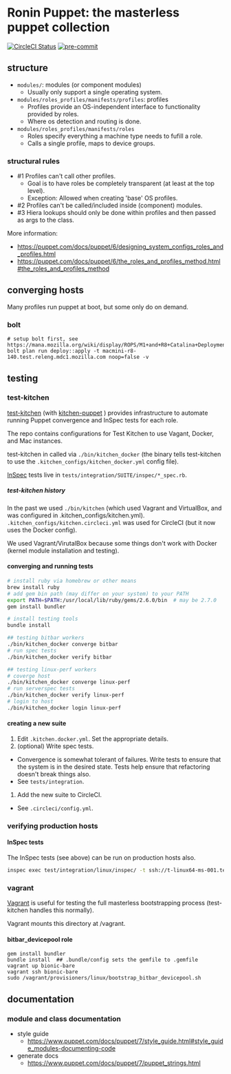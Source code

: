 # Ronin Puppet: the masterless puppet collection

[![CircleCI Status](https://circleci.com/gh/mozilla-platform-ops/ronin_puppet.svg?style=svg)](https://app.circleci.com/pipelines/github/mozilla-platform-ops/ronin_puppet)
[![pre-commit](https://img.shields.io/badge/pre--commit-enabled-brightgreen?logo=pre-commit&logoColor=white)](https://github.com/pre-commit/pre-commit)

## structure

- `modules/`: modules (or component modules)
  - Usually only support a single operating system.
- `modules/roles_profiles/manifests/profiles`: profiles
  - Profiles provide an OS-independent interface to functionality provided by roles.
  - Where os detection and routing is done.
- `modules/roles_profiles/manifests/roles`
  - Roles specify everything a machine type needs to fufill a role.
  - Calls a single profile, maps to device groups.

### structural rules

- #1 Profiles can't call other profiles.
  - Goal is to have roles be completely transparent (at least at the top level).
  - Exception: Allowed when creating 'base' OS profiles.
- #2 Profiles can't be called/included inside (component) modules.
- #3 Hiera lookups should only be done within profiles and then passed as args to the class.

More information:
- https://puppet.com/docs/puppet/6/designing_system_configs_roles_and_profiles.html
- https://puppet.com/docs/puppet/6/the_roles_and_profiles_method.html#the_roles_and_profiles_method

## converging hosts

Many profiles run puppet at boot, but some only do on demand.

### bolt

```
# setup bolt first, see https://mana.mozilla.org/wiki/display/ROPS/M1+and+R8+Catalina+Deployment
bolt plan run deploy::apply -t macmini-r8-140.test.releng.mdc1.mozilla.com noop=false -v
```

## testing

### test-kitchen

[test-kitchen](https://docs.chef.io/workstation/kitchen/) (with [kitchen-puppet](https://github.com/neillturner/kitchen-puppet) ) provides infrastructure to automate running Puppet convergence and InSpec tests for each role.

The repo contains configurations for Test Kitchen to use Vagant, Docker, and Mac instances.

test-kitchen in called via `./bin/kitchen_docker` (the binary tells test-kitchen to use the `.kitchen_configs/kitchen_docker.yml` config file).

[InSpec](https://github.com/inspec/inspec) tests live in `tests/integration/SUITE/inspec/*_spec.rb`.

##### test-kitchen history

In the past we used `./bin/kitchen` (which used Vagrant and VirtualBox, and was configured in .kitchen_configs/kitchen.yml). `.kitchen_configs/kitchen.circleci.yml` was used for CircleCI (but it now uses the Docker config).

We used Vagrant/VirutalBox because some things don't work with Docker (kernel module installation and testing).

#### converging and running tests

```bash
# install ruby via homebrew or other means
brew install ruby
# add gem bin path (may differ on your system) to your PATH
export PATH=$PATH:/usr/local/lib/ruby/gems/2.6.0/bin  # may be 2.7.0
gem install bundler

# install testing tools
bundle install

## testing bitbar workers
./bin/kitchen_docker converge bitbar
# run spec tests
./bin/kitchen_docker verify bitbar

## testing linux-perf workers
# coverge host
./bin/kitchen_docker converge linux-perf
# run serverspec tests
./bin/kitchen_docker verify linux-perf
# login to host
./bin/kitchen_docker login linux-perf
```

#### creating a new suite

1. Edit `.kitchen.docker.yml`. Set the appropriate details.
1. (optional) Write spec tests.
  - Convergence is somewhat tolerant of failures. Write tests to ensure that the
    system is in the desired state. Tests help ensure that refactoring doesn't
    break things also.
  - See `tests/integration`.
1. Add the new suite to CircleCI.
  - See `.circleci/config.yml`.

### verifying production hosts

#### InSpec tests

The InSpec tests (see above) can be run on production hosts also.

```bash
inspec exec test/integration/linux/inspec/ -t ssh://t-linux64-ms-001.test.releng.mdc1.mozilla.com -i ~/.ssh/id_rsa --user=aerickson --sudo
```

### vagrant

[Vagrant](https://www.vagrantup.com/) is useful for testing the full masterless bootstrapping process (test-kitchen handles this normally).

Vagrant mounts this directory at /vagrant.

#### bitbar_devicepool role

```
gem install bundler
bundle install  ## .bundle/config sets the gemfile to .gemfile
vagrant up bionic-bare
vagrant ssh bionic-bare
sudo /vagrant/provisioners/linux/bootstrap_bitbar_devicepool.sh
```


## documentation

### module and class documentation

- style guide
  - https://www.puppet.com/docs/puppet/7/style_guide.html#style_guide_modules-documenting-code
- generate docs
  - https://www.puppet.com/docs/puppet/7/puppet_strings.html
